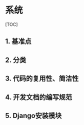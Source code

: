 # 系统

[TOC]

## 1. 基准点



## 2. 分类



## 3. 代码的复用性、简洁性



## 4. 开发文档的编写规范



## 5. Django安装模块

```

```

